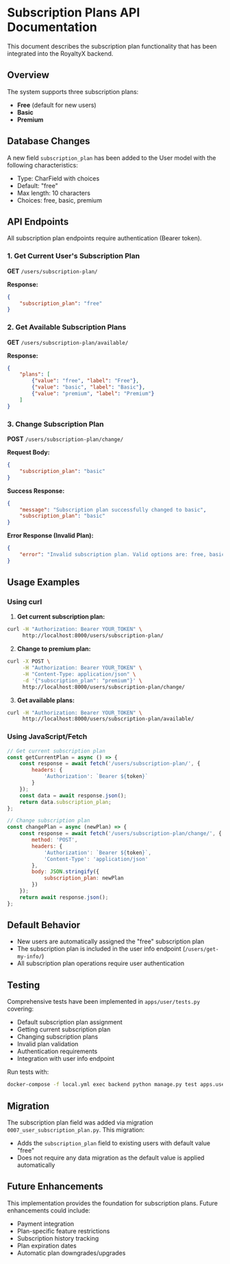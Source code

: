 # Subscription Plans API Documentation

This document describes the subscription plan functionality that has been integrated into the RoyaltyX backend.

## Overview

The system supports three subscription plans:
- **Free** (default for new users)
- **Basic**
- **Premium**

## Database Changes

A new field `subscription_plan` has been added to the User model with the following characteristics:
- Type: CharField with choices
- Default: "free"
- Max length: 10 characters
- Choices: free, basic, premium

## API Endpoints

All subscription plan endpoints require authentication (Bearer token).

### 1. Get Current User's Subscription Plan

**GET** `/users/subscription-plan/`

**Response:**
```json
{
    "subscription_plan": "free"
}
```

### 2. Get Available Subscription Plans

**GET** `/users/subscription-plan/available/`

**Response:**
```json
{
    "plans": [
        {"value": "free", "label": "Free"},
        {"value": "basic", "label": "Basic"},
        {"value": "premium", "label": "Premium"}
    ]
}
```

### 3. Change Subscription Plan

**POST** `/users/subscription-plan/change/`

**Request Body:**
```json
{
    "subscription_plan": "basic"
}
```

**Success Response:**
```json
{
    "message": "Subscription plan successfully changed to basic",
    "subscription_plan": "basic"
}
```

**Error Response (Invalid Plan):**
```json
{
    "error": "Invalid subscription plan. Valid options are: free, basic, premium"
}
```

## Usage Examples

### Using curl

1. **Get current subscription plan:**
```bash
curl -H "Authorization: Bearer YOUR_TOKEN" \
     http://localhost:8000/users/subscription-plan/
```

2. **Change to premium plan:**
```bash
curl -X POST \
     -H "Authorization: Bearer YOUR_TOKEN" \
     -H "Content-Type: application/json" \
     -d '{"subscription_plan": "premium"}' \
     http://localhost:8000/users/subscription-plan/change/
```

3. **Get available plans:**
```bash
curl -H "Authorization: Bearer YOUR_TOKEN" \
     http://localhost:8000/users/subscription-plan/available/
```

### Using JavaScript/Fetch

```javascript
// Get current subscription plan
const getCurrentPlan = async () => {
    const response = await fetch('/users/subscription-plan/', {
        headers: {
            'Authorization': `Bearer ${token}`
        }
    });
    const data = await response.json();
    return data.subscription_plan;
};

// Change subscription plan
const changePlan = async (newPlan) => {
    const response = await fetch('/users/subscription-plan/change/', {
        method: 'POST',
        headers: {
            'Authorization': `Bearer ${token}`,
            'Content-Type': 'application/json'
        },
        body: JSON.stringify({
            subscription_plan: newPlan
        })
    });
    return await response.json();
};
```

## Default Behavior

- New users are automatically assigned the "free" subscription plan
- The subscription plan is included in the user info endpoint (`/users/get-my-info/`)
- All subscription plan operations require user authentication

## Testing

Comprehensive tests have been implemented in `apps/user/tests.py` covering:
- Default subscription plan assignment
- Getting current subscription plan
- Changing subscription plans
- Invalid plan validation
- Authentication requirements
- Integration with user info endpoint

Run tests with:
```bash
docker-compose -f local.yml exec backend python manage.py test apps.user.tests.SubscriptionPlanTests
```

## Migration

The subscription plan field was added via migration `0007_user_subscription_plan.py`. This migration:
- Adds the `subscription_plan` field to existing users with default value "free"
- Does not require any data migration as the default value is applied automatically

## Future Enhancements

This implementation provides the foundation for subscription plans. Future enhancements could include:
- Payment integration
- Plan-specific feature restrictions
- Subscription history tracking
- Plan expiration dates
- Automatic plan downgrades/upgrades
